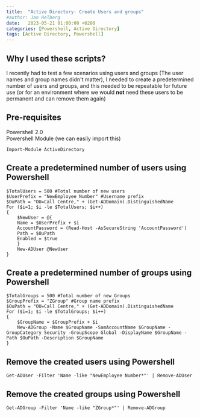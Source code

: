 ```yaml
---
title:  "Active Directory: Create Users and groups"
#author: Jan Helberg
date:   2023-05-21 01:00:00 +0200
categories: [Powershell, Active Directory]
tags: [Active Directory, Powershell]
---
```


## Why I used these scripts?
I recently had to test a few scenarios using users and groups (The user names and group names didn't matter), I needed to create a predetermined number of users and groups, and this needed to be repeatable for future use (or for an environment where we would **not** need these users to be permanent and can remove them again)

## Pre-requisites
Powershell 2.0 \
Powershell Module (we can easily import this)
```
Import-Module ActiveDirectory
```
## Create a predetermined number of users using Powershell
```
$TotalUsers = 500 #Total number of new users
$UserPrefix = "NewEmployee Number" #Username prefix
$OuPath = "OU=Call Centre," + (Get-ADDomain).DistinguishedName
For ($i=1; $i -le $TotalUsers; $i++)
{
    $NewUser = @{
    Name = $UserPrefix + $i
    AccountPassword = (Read-Host -AsSecureString 'AccountPassword')
    Path = $OuPath
    Enabled = $true
    }
    New-ADUser @NewUser
}
```

## Create a predetermined number of groups using Powershell
```
$TotalGroups = 500 #Total number of new Groups
$GroupPrefix = "ZGroup" #Group name prefix
$OuPath = "OU=Call Centre," + (Get-ADDomain).DistinguishedName
For ($i=1; $i -le $TotalGroups; $i++)
{
    $GroupName = $GroupPrefix + $i
    New-ADGroup -Name $GroupName -SamAccountName $GroupName -GroupCategory Security -GroupScope Global -DisplayName $GroupName -Path $OuPath -Description $GroupName
}
```

## Remove the created users using Powershell
```
Get-ADUser -Filter 'Name -like "NewEmployee Number*"' | Remove-ADUser
```

## Remove the created groups using Powershell
```
Get-ADGroup -Filter 'Name -like "ZGroup*"' | Remove-ADGroup
```